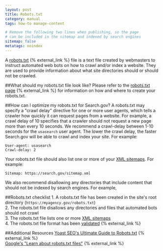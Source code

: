 ```yaml
---
layout: post
title: Robots.txt
category: manual
tags: how-to manage-content

# Remove the following two lines when publishing, so the page
# can be included in the sitemap and indexed by search engines
sitemap: false
metatags: noindex
---
```


A [robots.txt](http://www.robotstxt.org/robotstxt.html) {% external_link %} file is a text file created by webmasters to instruct automated web bots on how to crawl and/or index a website. They are used to provide information about what site directories should or should not be crawled. 

##What should my robots.txt file look like?
Please refer to the [robots.txt page](http://www.robotstxt.org/robotstxt.html) {% external_link %} for information on how and where to create your robots.txt.

##How can I optimize my robots.txt for Search.gov?
A robots.txt may specify a "crawl delay" directive for one or more user agents, which tells a crawler how quickly it can request pages from a website. For example, a crawl delay of 10 specifies that a crawler should not request a new page more than every 10 seconds.  We recommend a crawl-delay between 1-10 seconds for the `usasearch` user agent. The lower the crawl delay, the faster Search.gov will be able to crawl and index your site. For example:

```
User-agent: usasearch  
Crawl-delay: 2
```

Your robots.txt file should also list one or more of your [XML sitemaps](https://search.gov/blog/sitemaps.html). For example:

```
Sitemap: https://search.gov/sitemap.xml
```

We also recommend disallowing any directories that include content that should not be indexed by search engines. For example, 

##Robots.txt checklist
<i class="icon-check" ></i> 1. A robots.txt file has been created in the site's root directory (`https://myagency.gov/robots.txt`)  
<i class="icon-check"></i> 2. The robots.txt file disallows any directories and files that automated bots should not crawl  
<i class="icon-check"></i> 3. The robots.txt file lists one or more [XML sitemaps](https://search.gov/blog/sitemaps.html)  
<i class="icon-check"></i> 4. The robots.txt file format has been [validated](http://tools.seochat.com/tools/robots-txt-validator/) {% external_link %}

##Additional Resources
[Yoast SEO's Ultimate Guide to Robots.txt](https://yoast.com/ultimate-guide-robots-txt/) {% external_link %}  
[Google's "Learn about robots.txt files"](https://support.google.com/webmasters/answer/6062608?hl=en&ref_topic=6061961) {% external_link %}  


